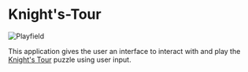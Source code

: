 # Knight's-Tour

![Playfield](https://upload.wikimedia.org/wikipedia/commons/c/ca/Knights-Tour-Animation.gif)

This application gives the user an interface to interact with and play the [Knight's Tour](https://en.wikipedia.org/wiki/Knight%27s_tour) puzzle using user input.
